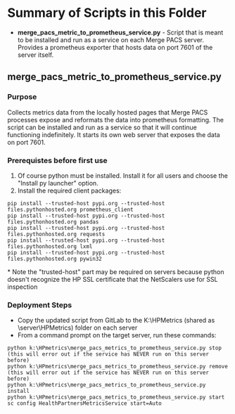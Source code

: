 # Summary of Scripts in this Folder
* **merge_pacs_metric_to_prometheus_service.py** - Script that is meant to be installed and run as a service on each Merge PACS server. Provides a prometheus exporter that hosts data on port 7601 of the server itself.

## merge_pacs_metric_to_prometheus_service.py
### Purpose
Collects metrics data from the locally hosted pages that Merge PACS processes expose and reformats the data into prometheus formatting. The script can be installed and run as a service so that it will continue functioning indefinitely. It starts its own web server that exposes the data on port 7601.

### Prerequistes before first use
1) Of course python must be installed. Install it for all users and choose the "Install py launcher" option.
1) Install the required client packages:
```
pip install --trusted-host pypi.org --trusted-host files.pythonhosted.org prometheus_client
pip install --trusted-host pypi.org --trusted-host files.pythonhosted.org pandas
pip install --trusted-host pypi.org --trusted-host files.pythonhosted.org requests
pip install --trusted-host pypi.org --trusted-host files.pythonhosted.org lxml
pip install --trusted-host pypi.org --trusted-host files.pythonhosted.org pywin32
```
 \* Note the "trusted-host" part may be required on servers because python doesn't recognize the HP SSL certificate that the NetScalers use for SSL inspection

### Deployment Steps
* Copy the updated script from GitLab to the K:\HPMetrics (shared as \\server\HPMetrics) folder on each server
* From a command prompt on the target server, run these commands: 
```
python k:\HPmetrics\merge_pacs_metrics_to_prometheus_service.py stop     (this will error out if the service has NEVER run on this server before)
python k:\HPmetrics\merge_pacs_metrics_to_prometheus_service.py remove     (this will error out if the service has NEVER run on this server before)
python k:\HPmetrics\merge_pacs_metrics_to_prometheus_service.py install
python k:\HPmetrics\merge_pacs_metrics_to_prometheus_service.py start
sc config HealthPartnersMetricsService start=Auto
```



